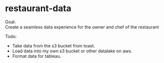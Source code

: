 # restaurant-data  

Goal:  
Create a seamless data experience for the owner and chef of the restaurant  

Todo:  
- Take data from the s3 bucket from toast.  
- Load data into my own s3 bucket or other datalake on aws.  
- Format data for tableau.
